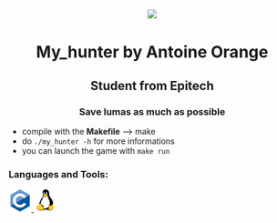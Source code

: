 <div align="center">

<img width="550" src="https://drive.google.com/uc?export=view&id=1ExS_3HDxsQRiJbEnO4hoGqV0ZVP6td6h">

</div>

<h1 align="center">My_hunter by Antoine Orange</h1>
<h2 align="center">Student from Epitech</h2>
<h3 align="center">Save lumas as much as possible</h3>

- compile with the **Makefile** --> make
- do ```./my_hunter -h``` for more informations
- you can launch the game with ```make run```

<h3 align="left">Languages and Tools:</h3>
<p align="left"> <a href="https://www.cprogramming.com/" target="_blank" rel="noreferrer"> <img src="https://raw.githubusercontent.com/devicons/devicon/master/icons/c/c-original.svg" alt="c" width="40" height="40"/> </a> <a href="https://www.linux.org/" target="_blank" rel="noreferrer"> <img src="https://raw.githubusercontent.com/devicons/devicon/master/icons/linux/linux-original.svg" alt="linux" width="40" height="40"/> </a> </p>
